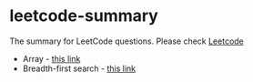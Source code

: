 # leetcode-summary
The summary for LeetCode questions. Please check [Leetcode](https://leetcode.com/)

* Array - [this link](./array/README.md)
* Breadth-first search - [this link](./bfs/README.md)
